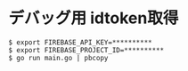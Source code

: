 # デバッグ用 idtoken取得

```
$ export FIREBASE_API_KEY=**********
$ export FIREBASE_PROJECT_ID=**********
$ go run main.go | pbcopy
```

